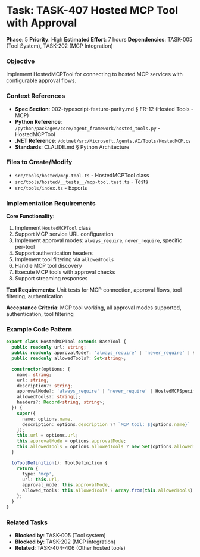 # Task: TASK-407 Hosted MCP Tool with Approval

**Phase**: 5
**Priority**: High
**Estimated Effort**: 7 hours
**Dependencies**: TASK-005 (Tool System), TASK-202 (MCP Integration)

### Objective
Implement HostedMCPTool for connecting to hosted MCP services with configurable approval flows.

### Context References
- **Spec Section**: 002-typescript-feature-parity.md § FR-12 (Hosted Tools - MCP)
- **Python Reference**: `/python/packages/core/agent_framework/hosted_tools.py` - HostedMCPTool
- **.NET Reference**: `/dotnet/src/Microsoft.Agents.AI/Tools/HostedMCP.cs`
- **Standards**: CLAUDE.md § Python Architecture

### Files to Create/Modify
- `src/tools/hosted/mcp-tool.ts` - HostedMCPTool class
- `src/tools/hosted/__tests__/mcp-tool.test.ts` - Tests
- `src/tools/index.ts` - Exports

### Implementation Requirements

**Core Functionality**:
1. Implement `HostedMCPTool` class
2. Support MCP service URL configuration
3. Implement approval modes: `always_require`, `never_require`, specific per-tool
4. Support authentication headers
5. Implement tool filtering via `allowedTools`
6. Handle MCP tool discovery
7. Execute MCP tools with approval checks
8. Support streaming responses

**Test Requirements**: Unit tests for MCP connection, approval flows, tool filtering, authentication

**Acceptance Criteria**: MCP tool working, all approval modes supported, authentication, tool filtering

### Example Code Pattern
```typescript
export class HostedMCPTool extends BaseTool {
  public readonly url: string;
  public readonly approvalMode?: 'always_require' | 'never_require' | HostedMCPSpecificApproval;
  public readonly allowedTools?: Set<string>;

  constructor(options: {
    name: string;
    url: string;
    description?: string;
    approvalMode?: 'always_require' | 'never_require' | HostedMCPSpecificApproval;
    allowedTools?: string[];
    headers?: Record<string, string>;
  }) {
    super({
      name: options.name,
      description: options.description ?? `MCP tool: ${options.name}`
    });
    this.url = options.url;
    this.approvalMode = options.approvalMode;
    this.allowedTools = options.allowedTools ? new Set(options.allowedTools) : undefined;
  }

  toToolDefinition(): ToolDefinition {
    return {
      type: 'mcp',
      url: this.url,
      approval_mode: this.approvalMode,
      allowed_tools: this.allowedTools ? Array.from(this.allowedTools) : undefined
    };
  }
}
```

### Related Tasks
- **Blocked by**: TASK-005 (Tool system)
- **Blocked by**: TASK-202 (MCP integration)
- **Related**: TASK-404-406 (Other hosted tools)
